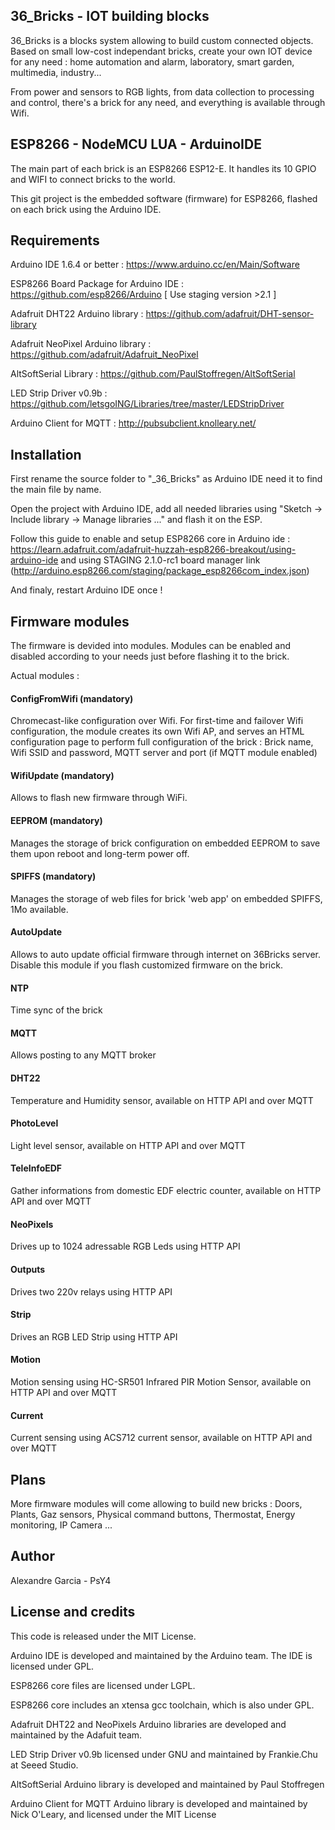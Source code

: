 ## 36_Bricks - IOT building blocks
36_Bricks is a blocks system allowing to build custom connected objects. Based on small low-cost independant bricks, create your own IOT device for any need : home automation and alarm, laboratory, smart garden, multimedia, industry...

From power and sensors to RGB lights, from data collection to processing and control, there's a brick for any need, and everything is available through Wifi. 


## ESP8266 - NodeMCU LUA - ArduinoIDE
The main part of each brick is an ESP8266 ESP12-E. It handles its 10 GPIO and WIFI to connect bricks to the world.

This git project is the embedded software (firmware) for ESP8266, flashed on each brick using the Arduino IDE.

## Requirements
Arduino IDE 1.6.4 or better : https://www.arduino.cc/en/Main/Software

ESP8266 Board Package for Arduino IDE : https://github.com/esp8266/Arduino [ Use staging version >2.1 ]

Adafruit DHT22 Arduino library : https://github.com/adafruit/DHT-sensor-library

Adafruit NeoPixel Arduino library : https://github.com/adafruit/Adafruit_NeoPixel

AltSoftSerial Library : https://github.com/PaulStoffregen/AltSoftSerial

LED Strip Driver v0.9b : https://github.com/letsgoING/Libraries/tree/master/LEDStripDriver

Arduino Client for MQTT : http://pubsubclient.knolleary.net/

## Installation
First rename the source folder to "_36_Bricks" as Arduino IDE need it to find the main file by name.

Open the project with Arduino IDE, add all needed libraries using "Sketch -> Include library -> Manage libraries ..." and flash it on the ESP.

Follow this guide to enable and setup ESP8266 core in Arduino ide : https://learn.adafruit.com/adafruit-huzzah-esp8266-breakout/using-arduino-ide and using STAGING 2.1.0-rc1 board manager link (http://arduino.esp8266.com/staging/package_esp8266com_index.json)

And finaly, restart Arduino IDE once !


## Firmware modules
The firmware is devided into modules. Modules can be enabled and disabled according to your needs just before flashing it to the brick.

Actual modules :
#### ConfigFromWifi (mandatory)
Chromecast-like configuration over Wifi. For first-time and failover Wifi configuration, the module creates its own Wifi AP, and serves an HTML configuration page to perform full configuration of the brick : Brick name, Wifi SSID and password, MQTT server and port (if MQTT module enabled)

#### WifiUpdate (mandatory)
Allows to flash new firmware through WiFi.

#### EEPROM (mandatory)
Manages the storage of brick configuration on embedded EEPROM to save them upon reboot and long-term power off.

#### SPIFFS (mandatory)
Manages the storage of web files for brick 'web app' on embedded SPIFFS, 1Mo available.

#### AutoUpdate
Allows to auto update official firmware through internet on 36Bricks server. Disable this module if you flash customized firmware on the brick.

#### NTP
Time sync of the brick

#### MQTT
Allows posting to any MQTT broker

#### DHT22
Temperature and Humidity sensor, available on HTTP API and over MQTT

#### PhotoLevel
Light level sensor, available on HTTP API and over MQTT

#### TeleInfoEDF
Gather informations from domestic EDF electric counter, available on HTTP API and over MQTT

#### NeoPixels
Drives up to 1024 adressable RGB Leds using HTTP API

#### Outputs
Drives two 220v relays using HTTP API

#### Strip
Drives an RGB LED Strip using HTTP API

#### Motion
Motion sensing using HC-SR501 Infrared PIR Motion Sensor, available on HTTP API and over MQTT

#### Current
Current sensing using ACS712 current sensor, available on HTTP API and over MQTT


## Plans
More firmware modules will come allowing to build new bricks : Doors, Plants, Gaz sensors, Physical command buttons, Thermostat, Energy monitoring, IP Camera ...

## Author
Alexandre Garcia - PsY4

## License and credits
This code is released under the MIT License.

Arduino IDE is developed and maintained by the Arduino team. The IDE is licensed under GPL.

ESP8266 core files are licensed under LGPL.

ESP8266 core includes an xtensa gcc toolchain, which is also under GPL.

Adafruit DHT22 and NeoPixels Arduino libraries are developed and maintained by the Adafuit team.

LED Strip Driver v0.9b licensed under GNU and maintained by Frankie.Chu at Seeed Studio.

AltSoftSerial Arduino library is developed and maintained by Paul Stoffregen

Arduino Client for MQTT Arduino library is developed and maintained by Nick O'Leary, and licensed under the MIT License